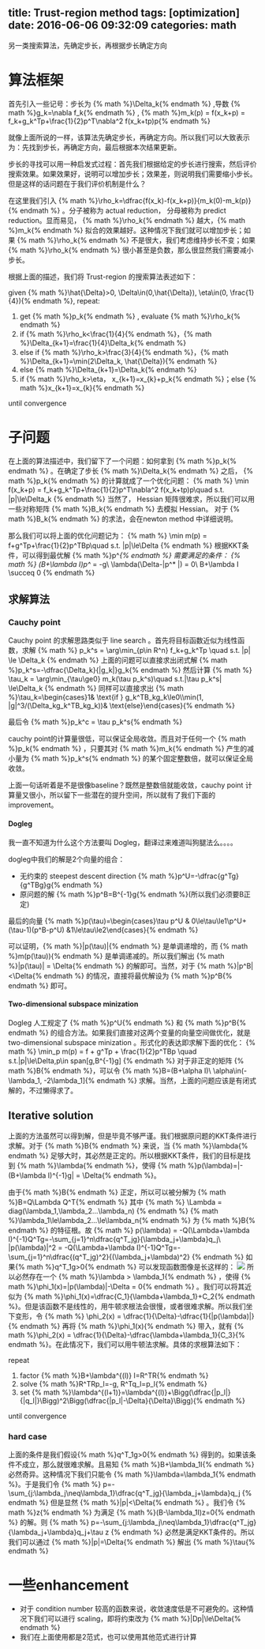 title: Trust-region method
tags: [optimization]
date: 2016-06-06 09:32:09
categories: math
---
另一类搜索算法，先确定步长，再根据步长确定方向
<!--more-->
# 算法框架
首先引入一些记号：步长为 {% math %}\Delta_k{% endmath %} ,导数 {% math %}g_k=\nabla f_k{% endmath %} , {% math %}m_k(p) = f(x_k+p) = f_k+g_k^Tp+\frac{1}{2}p^T\nabla^2 f(x_k+tp)p{% endmath %}

就像上面所说的一样，该算法先确定步长，再确定方向。所以我们可以大致表示为：先找到步长，再确定方向，最后根据本次结果更新。

步长的寻找可以用一种启发式过程：首先我们根据给定的步长进行搜索，然后评价搜索效果。如果效果好，说明可以增加步长；效果差，则说明我们需要缩小步长。但是这样的话问题在于我们评价机制是什么？

在这里我们引入 {% math %}\rho_k=\dfrac{f(x_k)-f(x_k+p)}{m_k(0)-m_k(p)}{% endmath %} 。分子被称为 actual reduction， 分母被称为 predict reduction。显而易见， {% math %}\rho_k{% endmath %} 越大，{% math %}m_k{% endmath %} 拟合的效果越好。这种情况下我们就可以增加步长；如果 {% math %}\rho_k{% endmath %} 不是很大，我们考虑维持步长不变；如果 {% math %}\rho_k{% endmath %} 很小甚至是负数，那么很显然我们需要减小步长。

根据上面的描述，我们将 Trust-region 的搜索算法表述如下：

given {% math %}\hat{\Delta}>0, \Delta\in(0,\hat{\Delta}), \eta\in(0, \frac{1}{4}){% endmath %}, repeat:
  1. get {% math %}p_k{% endmath %} , evaluate {% math %}\rho_k{% endmath %}
  2. if {% math %}\rho_k<\frac{1}{4}{% endmath %}，{% math %}\Delta_{k+1}=\frac{1}{4}\Delta_k{% endmath %}
  3. else if {% math %}\rho_k>\frac{3}{4}{% endmath %}，{% math %}\Delta_{k+1}=\min(2\Delta_k, \hat{\Delta}){% endmath %}
  4. else {% math %}\Delta_{k+1}=\Delta_k{% endmath %}
  5. if {% math %}\rho_k>\eta， x_{k+1}=x_{k}+p_k{% endmath %}；else {% math %}x_{k+1}=x_{k}{% endmath %}

until convergence

# 子问题
在上面的算法描述中，我们留下了一个问题：如何拿到 {% math %}p_k{% endmath %} 。在确定了步长 {% math %}\Delta_k{% endmath %} 之后， {% math %}p_k{% endmath %} 的计算就成了一个优化问题：
{% math %}
\min f(x_k+p) = f_k+g_k^Tp+\frac{1}{2}p^T\nabla^2 f(x_k+tp)p\quad s.t. \|p\|\le\Delta_k
{% endmath %}
当然了， Hessian 矩阵很难求，所以我们可以用一些对称矩阵 {% math %}B_k{% endmath %} 去模拟 Hessian。 对于 {% math %}B_k{% endmath %} 的求法，会在newton method 中详细说明。

那么我们可以将上面的优化问题记为：
{% math %}
\min m(p) = f+g^Tp+\frac{1}{2}p^TBp\quad s.t. \|p\|\le\Delta
{% endmath %}
根据KKT条件，可以得到最优解 {% math %}p^*{% endmath %} 需要满足的条件：
{% math %}
(B+\lambda I)p^* = -g\\
\lambda(\Delta-\|p^* \|) = 0\\
B+\lambda I \succeq  0
{% endmath %}

## 求解算法
### Cauchy point
Cauchy point 的求解思路类似于 line search 。首先将目标函数近似为线性函数，求解
{% math %}
p_k^s = \arg\min_{p\in R^n} f_k+g_k^Tp \quad s.t. \|p\| \le \Delta_k
{% endmath %}
上面的问题可以直接求出闭式解 {% math %}p_k^s=-\dfrac{\Delta_k}{\|g_k\|}g_k{% endmath %}
然后计算
{% math %}
\tau_k = \arg\min_{\tau\ge0} m_k(\tau p_k^s)\quad s.t.\|\tau p_k^s\| \le\Delta_k
{% endmath %}
同样可以直接求出 {% math %}\tau_k=\begin{cases}1& \text{if } g_k^TB_kg_k\le0\\\min(1, \|g\|^3/(\Delta_kg_k^TB_kg_k))& \text{else}\end{cases}{% endmath %}

最后令 {% math %}p_k^c = \tau p_k^s{% endmath %}

cauchy point的计算量很低，可以保证全局收敛。而且对于任何一个 {% math %}p_k{% endmath %} ，只要其对 {% math %}m_k{% endmath %} 产生的减小量为 {% math %}p_k^s{% endmath %} 的某个固定整数倍，就可以保证全局收敛。

上面一句话听着是不是很像baseline？既然是整数倍就能收敛，cauchy point 计算量又很小，所以留下一些潜在的提升空间，所以就有了我们下面的 improvement。

#### Dogleg
我一直不知道为什么这个方法要叫 Dogleg，翻译过来难道叫狗腿法么。。。。

dogleg中我们的解是2个向量的组合：
- 无约束的 steepest descent direction {% math %}p^U=-\dfrac{g^Tg}{g^TBg}g{% endmath %}
- 原问题的解 {% math %}p^B=B^{-1}g{% endmath %}(所以我们必须要B正定)

最后的向量 {% math %}p(\tau)=\begin{cases}\tau p^U & 0\le\tau\le1\\p^U+(\tau-1)(p^B-p^U) &1\le\tau\le2\end{cases}{% endmath %}

可以证明，{% math %}\|p(\tau)\|{% endmath %} 是单调递增的，而 {% math %}m(p(\tau)){% endmath %} 是单调递减的。所以我们解出 {% math %}\|p(\tau)\| = \Delta{% endmath %} 的解即可。当然，对于 {% math %}\|p^B\|<\Delta{% endmath %} 的情况，直接将最优解设为 {% math %}p^B{% endmath %} 即可。

#### Two-dimensional subspace minization
Dogleg 人工规定了 {% math %}p^U{% endmath %} 和 {% math %}p^B{% endmath %} 的组合方法。如果我们直接对这两个变量的向量空间做优化，就是 two-dimensional subspace minization 。形式化的表达即求解下面的优化：
{% math %}
\min_p m(p) = f + g^Tp + \frac{1}{2}p^TBp \quad s.t.\|p\|\le\Delta,p\in span[g,B^{-1}g]
{% endmath %}
对于非正定的矩阵 {% math %}B{% endmath %}，可以令 {% math %}B=(B+\alpha I)\ \alpha\in(-\lambda_1, -2\lambda_1]{% endmath %} 求解。当然，上面的问题应该是有闭式解的，不过懒得求了。

## Iterative solution
上面的方法虽然可以得到解，但是毕竟不够严谨。我们根据原问题的KKT条件进行求解。对于 {% math %}B{% endmath %} 来说，当 {% math %}\lambda{% endmath %} 足够大时，其必然是正定的。所以根据KKT条件，我们的目标是找到 {% math %}\lambda{% endmath %}，使得 {% math %}p(\lambda)=\|-(B+\lambda I)^{-1}g\| = \Delta{% endmath %}。

由于{% math %}B{% endmath %} 正定，所以可以被分解为 {% math %}B=Q\Lambda Q^T{% endmath %} 其中
{% math %}
\Lambda = diag(\lambda_1,\lambda_2...\lambda_n)
{% endmath %}
{% math %}\lambda_1\le\lambda_2...\le\lambda_n{% endmath %} 为 {% math %}B{% endmath %} 的特征根。故
{% math %}
p(\lambda) = -Q(\Lambda+\lambda I)^{-1}Q^Tg=-\sum_{j=1}^n\dfrac{q^T_jg}{\lambda_j+\lambda}q_j\\
\|p(\lambda)\|^2 = -Q(\Lambda+\lambda I)^{-1}Q^Tg=-\sum_{j=1}^n\dfrac{(q^T_jg)^2}{(\lambda_j+\lambda)^2}
{% endmath %}
如果{% math %}q^T_1g>0{% endmath %} 可以发现函数图像是长这样的：
![](http://ww4.sinaimg.cn/large/9dec4451jw1f4ljwl3em9j20rk0jy75c.jpg)
所以必然存在一个 {% math %}\lambda > \lambda_1{% endmath %} ，使得 {% math %}\phi_1(x)=\|p(\lambda)\|-\Delta = 0{% endmath %} 。我们可以将其近似为 {% math %}\phi_1(x)=\dfrac{C_1}{\lambda+\lambda_1}+C_2{% endmath %}。但是该函数不是线性的，用牛顿求根法会很慢，或者很难求解。所以我们坐下变形，令
{% math %}
\phi_2(x) = \dfrac{1}{\Delta}-\dfrac{1}{\|p(\lambda)\|}
{% endmath %}
再将 {% math %}\phi_1(x){% endmath %} 带入，就有 {% math %}\phi_2(x) = \dfrac{1}{\Delta}-\dfrac{\lambda+\lambda_1}{C_3}{% endmath %}。在此情况下，我们可以用牛顿法求解。具体的求根算法如下：

repeat
  1. factor {% math %}B+\lambda^{(l)} I=R^TR{% endmath %}
  2. solve {% math %}R^TRp_l=-g, R^Tq_l=p_l{% endmath %}
  3. set {% math %}\lambda^{(l+1)}=\lambda^{(l)}+\Bigg(\dfrac{\|p_l\|}{\|q_l\|}\Bigg)^2\Bigg(\dfrac{\|p_l\|-\Delta}{\Delta}\Bigg){% endmath %}

until convergence

### hard case
上面的条件是我们假设{% math %}q^T_1g>0{% endmath %} 得到的。如果该条件不成立，那么就很难求解。且易知 {% math %}B+\lambda_1I{% endmath %} 必然奇异。这种情况下我们只能令 {% math %}\lambda=\lambda_1{% endmath %}。于是我们令
{% math %}
p=-\sum_{j:\lambda_j\neq\lambda_1}\dfrac{q^T_jg}{\lambda_j+\lambda}q_j
{% endmath %}
但是显然 {% math %}\|p\|<\Delta{% endmath %} 。我们令 {% math %}z{% endmath %} 为满足 {% math %}(B-\lambda_1I)z=0{% endmath %} 的解。则
{% math %}
p=-\sum_{j:\lambda_j\neq\lambda_1}\dfrac{q^T_jg}{\lambda_j+\lambda}q_j+\tau z
{% endmath %}
必然是满足KKT条件的。所以我们可以通过 {% math %}\|p\|=\Delta{% endmath %} 解出 {% math %}\tau{% endmath %}
# 一些enhancement
- 对于 condition number 较高的函数来说，收敛速度低是不可避免的。这种情况下我们可以进行 scaling，即将约束改为 {% math %}\|Dp\|\le\Delta{% endmath %}
- 我们在上面使用都是2范式，也可以使用其他范式进行计算
